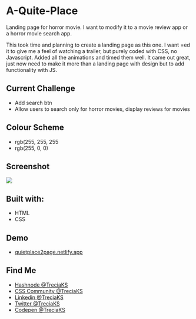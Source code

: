 # A-Quite-Place
Landing page for horror movie. I want to modify it to a movie review app or a horror movie search app.

This took time and planning to create a landing page as this one. I want =ed it to give me a feel of watching a trailer, but purely coded with CSS, no Javascript.
Added all the animations and timed them well. It came out great, just now need to make it more than a landing page with design but to add functionality with JS.

<h2>Current Challenge</h2>
<ul>
  <li>Add search btn</li>
  <li>Allow users to search only for horror movies, display reviews for movies</li>
</ul>

<h2>Colour Scheme</h2>
<ul>
  <li>rgb(255, 255, 255</li>
  <li>rgb(255, 0, 0)</li>
</ul>

<h2>Screenshot</h2>
<img src="https://user-images.githubusercontent.com/82657928/156146379-0c264c46-f3dc-446e-81e2-efee22f67860.png">

<h2>Built with:</h2>
<ul>
  <li>HTML</li>
  <li>CSS</li>
</ul>

<h2>Demo</h2>
<ul>
  <li><a href="https://quietplace2page.netlify.app">quietplace2page.netlify.app</a></li>
</ul>

<h2>Find Me</h2>
<ul>
  <li><a href="https://hashnode.com/@TreciaKS">Hashnode @TreciaKS</a></li>
  <li><a href="https://discord.com/invite/PNpKMbZeqN">CSS Community @TreciaKS</a></li>
  <li><a href="https://www.linkedin.com/in/treciaks">Linkedin @TreciaKS</a></li>
  <li><a href="https://twitter.com/TreciaKS">Twitter @TreciaKS</a></li>
  <li><a href="https://codepen.io/treciaks">Codepen @TreciaKS</a></li>
</ul>
